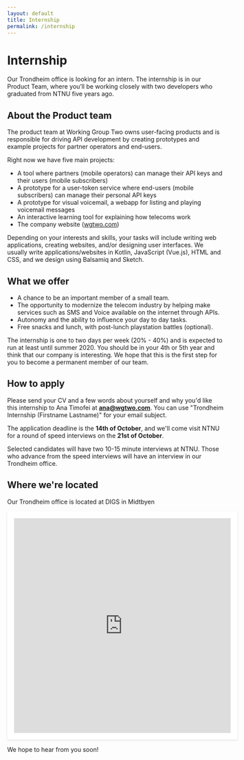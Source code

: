 ```yaml
---
layout: default
title: Internship
permalink: /internship
---
```


# Internship

Our Trondheim office is looking for an intern.
The internship is in our Product Team, where you’ll be working
closely with two developers who graduated from NTNU five years ago.

## About the Product team
The product team at Working Group Two owns user-facing products
and is responsible for driving API development by creating prototypes and
example projects for partner operators and end-users.

Right now we have five main projects:

* A tool where partners (mobile operators) can manage their API keys and their users (mobile subscribers)
* A prototype for a user-token service where end-users (mobile subscribers) can manage their personal API keys
* A prototype for visual voicemail, a webapp for listing and playing voicemail messages
* An interactive learning tool for explaining how telecoms work
* The company website ([wgtwo.com](/))

Depending on your interests and skills, your tasks will include writing
web applications, creating websites, and/or designing user interfaces.
We usually write applications/websites in Kotlin, JavaScript (Vue.js),
HTML and CSS, and we design using Balsamiq and Sketch.

## What we offer
* A chance to be an important member of a small team.
* The opportunity to modernize the telecom industry by helping make services
  such as SMS and Voice available on the internet through APIs.
* Autonomy and the ability to influence your day to day tasks.
* Free snacks and lunch, with post-lunch playstation battles (optional).

The internship is one to two days per week (20% - 40%) and is expected to run at least until summer 2020.
You should be in your 4th or 5th year and think that our company is interesting.
We hope that this is the first step for you to become a permanent member of our team.

## How to apply
Please send your CV and a few words about yourself and why you'd
like this internship to Ana Timofei at **ana@wgtwo.com**.
You can use "Trondheim Internship (Firstname Lastname)" for your email subject.

The application deadline is the **14th of October**, and we'll come visit
NTNU for a round of speed interviews on the **21st of October**.

Selected candidates will have two 10-15 minute interviews at NTNU.
Those who advance from the speed interviews will have an interview
in our Trondheim office.

## Where we're located

Our Trondheim office is located at DIGS in Midtbyen

<iframe
    src="https://maps.google.com/maps?q=krambugata%202&amp;t=&amp;z=13&amp;ie=UTF8&amp;iwloc=&amp;output=embed"
    width="100%" height="500" frameborder="0" scrolling="no" marginheight="0" marginwidth="0"
    style="padding:16px;background:#fff;box-shadow: 0 1px 3px rgba(0,0,0,0.15);">
</iframe>

We hope to hear from you soon!

